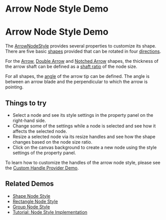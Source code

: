 <!--
 //////////////////////////////////////////////////////////////////////////////
 // @license
 // This file is part of yFiles for HTML 2.6.
 // Use is subject to license terms.
 //
 // Copyright (c) 2000-2023 by yWorks GmbH, Vor dem Kreuzberg 28,
 // 72070 Tuebingen, Germany. All rights reserved.
 //
 //////////////////////////////////////////////////////////////////////////////
-->
# Arrow Node Style Demo

# Arrow Node Style Demo

The [ArrowNodeStyle](https://docs.yworks.com/yfileshtml/#/api/ArrowNodeStyle) provides several properties to customize its shape. There are five basic [shapes](https://docs.yworks.com/yfileshtml/#/api/ArrowNodeStyle#shape) provided that can be rotated in four [directions](https://docs.yworks.com/yfileshtml/#/api/ArrowNodeStyle#direction).

For the [Arrow](https://docs.yworks.com/yfileshtml/#/api/ArrowStyleShape#ARROW), [Double Arrow](https://docs.yworks.com/yfileshtml/#/api/ArrowStyleShape#DOUBLE_ARROW) and [Notched Arrow](https://docs.yworks.com/yfileshtml/#/api/ArrowStyleShape#NOTCHED_ARROW) shapes, the thickness of the arrow shaft can be defined as a [shaft ratio](https://docs.yworks.com/yfileshtml/#/api/ArrowNodeStyle#shaftRatio) of the node size.

For all shapes, the [angle](https://docs.yworks.com/yfileshtml/#/api/ArrowNodeStyle#angle) of the arrow tip can be defined. The angle is between an arrow blade and the perpendicular to which the arrow is pointing.

## Things to try

- Select a node and see its style settings in the property panel on the right-hand side.
- Change some of the settings while a node is selected and see how it affects the selected node.
- Resize a selected node via its resize handles and see how the shape changes based on the node size ratio.
- Click on the canvas background to create a new node using the style settings of the property panel.

To learn how to customize the handles of the arrow node style, please see the [Custom Handle Provider Demo](../../input/custom-handle-provider/index.html).

## Related Demos

- [Shape Node Style](../shape-node-style/index.html)
- [Rectangle Node Style](../rectangle-node-style/index.html)
- [Group Node Style](../group-node-style/index.html)
- [Tutorial: Node Style Implementation](../../tutorial-style-implementation-node/01-create-a-rectangle/index.html)
